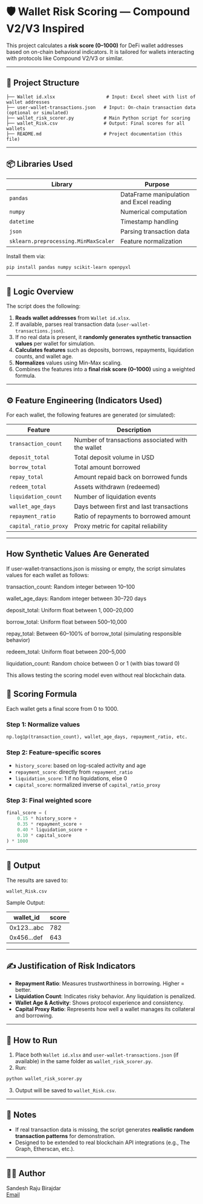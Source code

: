 
# 🛡️ Wallet Risk Scoring — Compound V2/V3 Inspired

This project calculates a **risk score (0–1000)** for DeFi wallet addresses based on on-chain behavioral indicators. It is tailored for wallets interacting with protocols like Compound V2/V3 or similar.

---

## 📁 Project Structure

```
├── Wallet id.xlsx                   # Input: Excel sheet with list of wallet addresses
├── user-wallet-transactions.json   # Input: On-chain transaction data (optional or simulated)
├── wallet_risk_scorer.py           # Main Python script for scoring
├── wallet_Risk.csv                 # Output: Final scores for all wallets
├── README.md                       # Project documentation (this file)
```

---

## 📦 Libraries Used

| Library         | Purpose                                      |
|----------------|----------------------------------------------|
| `pandas`        | DataFrame manipulation and Excel reading     |
| `numpy`         | Numerical computation                        |
| `datetime`      | Timestamp handling                           |
| `json`          | Parsing transaction data                     |
| `sklearn.preprocessing.MinMaxScaler` | Feature normalization   |

Install them via:

```bash
pip install pandas numpy scikit-learn openpyxl
```

---

## 🧠 Logic Overview

The script does the following:

1. **Reads wallet addresses** from `Wallet id.xlsx`.
2. If available, parses real transaction data (`user-wallet-transactions.json`).
3. If no real data is present, it **randomly generates synthetic transaction values** per wallet for simulation.
4. **Calculates features** such as deposits, borrows, repayments, liquidation counts, and wallet age.
5. **Normalizes** values using Min-Max scaling.
6. Combines the features into a **final risk score (0–1000)** using a weighted formula.

---

## ⚙️ Feature Engineering (Indicators Used)

For each wallet, the following features are generated (or simulated):

| Feature              | Description                                               |
|----------------------|-----------------------------------------------------------|
| `transaction_count`  | Number of transactions associated with the wallet         |
| `deposit_total`      | Total deposit volume in USD                               |
| `borrow_total`       | Total amount borrowed                                     |
| `repay_total`        | Amount repaid back on borrowed funds                      |
| `redeem_total`       | Assets withdrawn (redeemed)                               |
| `liquidation_count`  | Number of liquidation events                              |
| `wallet_age_days`    | Days between first and last transactions                  |
| `repayment_ratio`    | Ratio of repayments to borrowed amount                    |
| `capital_ratio_proxy`| Proxy metric for capital reliability                      |

---
## How Synthetic Values Are Generated ##
If user-wallet-transactions.json is missing or empty, the script simulates values for each wallet as follows:

transaction_count: Random integer between 10–100

wallet_age_days: Random integer between 30–720 days

deposit_total: Uniform float between $1,000–$20,000

borrow_total: Uniform float between $500–$10,000

repay_total: Between 60–100% of borrow_total (simulating responsible behavior)

redeem_total: Uniform float between $200–$5,000

liquidation_count: Random choice between 0 or 1 (with bias toward 0)

This allows testing the scoring model even without real blockchain data.

## 🧮 Scoring Formula

Each wallet gets a final score from 0 to 1000.

### Step 1: Normalize values
```python
np.log1p(transaction_count), wallet_age_days, repayment_ratio, etc.
```

### Step 2: Feature-specific scores

- `history_score`: based on log-scaled activity and age
- `repayment_score`: directly from `repayment_ratio`
- `liquidation_score`: 1 if no liquidations, else 0
- `capital_score`: normalized inverse of `capital_ratio_proxy`

### Step 3: Final weighted score
```python
final_score = (
    0.15 * history_score +
    0.35 * repayment_score +
    0.40 * liquidation_score +
    0.10 * capital_score
) * 1000
```

---

## 🧪 Output

The results are saved to:

```
wallet_Risk.csv
```

Sample Output:

| wallet_id                              | score |
|----------------------------------------|-------|
| 0x123...abc                            | 782   |
| 0x456...def                            | 643   |

---

## ✍️ Justification of Risk Indicators

- **Repayment Ratio**: Measures trustworthiness in borrowing. Higher = better.
- **Liquidation Count**: Indicates risky behavior. Any liquidation is penalized.
- **Wallet Age & Activity**: Shows protocol experience and consistency.
- **Capital Proxy Ratio**: Represents how well a wallet manages its collateral and borrowing.

---

## 🚀 How to Run

1. Place both `Wallet id.xlsx` and `user-wallet-transactions.json` (if available) in the same folder as `wallet_risk_scorer.py`.
2. Run:

```bash
python wallet_risk_scorer.py
```

3. Output will be saved to `wallet_Risk.csv`.

---

## 📌 Notes

- If real transaction data is missing, the script generates **realistic random transaction patterns** for demonstration.
- Designed to be extended to real blockchain API integrations (e.g., The Graph, Etherscan, etc.).

---

## 🧑‍💻 Author

Sandesh Raju Birajdar  
[Email](mailto:sandeshbirajdar030@gmail.com)

